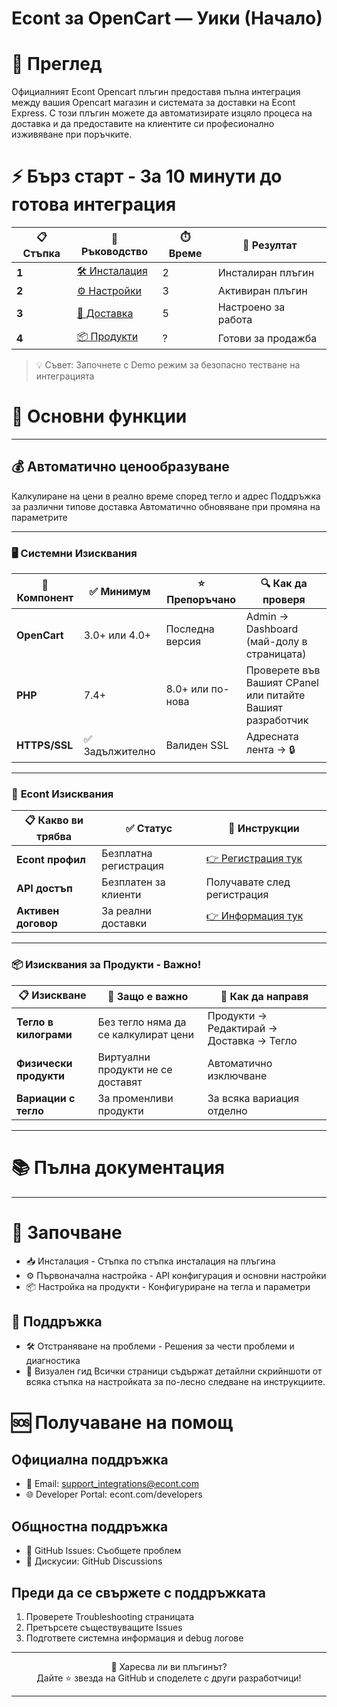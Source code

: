 # Econt за OpenCart — Уики (Начало)

# 📖 Преглед
Официалният Econt Opencart плъгин предоставя пълна интеграция между вашия Opencart магазин и системата за доставки на Econt Express. 
С този плъгин можете да автоматизирате изцяло процеса на доставка и да предоставите на клиентите си професионално изживяване при поръчките.

# ⚡ Бърз старт - За 10 минути до готова интеграция
| 📋 Стъпка | 📄 Ръководство                    | ⏱️ Време | 🎯 Резултат         |
|-----------|-----------------------------------|----------|---------------------|
| **1**     | [🛠️ Инсталация](Installation.md) | 2        | Инсталиран плъгин   |
| **2**     | [⚙️ Настройки](Settings.md)       | 3        | Активиран плъгин    |
| **3**     | [🚚 Доставка](Delivery.md)        | 5        | Настроено за работа |
| **4**     | [📦 Продукти](Products.md)        | ?        | Готови за продажба  |

> 💡 Съвет: Започнете с Demo режим за безопасно тестване на интеграцията

# 🎯 Основни функции

---

## 💰 Автоматично ценообразуване
Калкулиране на цени в реално време според тегло и адрес
Поддръжка за различни типове доставка
Автоматично обновяване при промяна на параметрите

---

### 🖥️ **Системни Изисквания**

| 🔧 Компонент    | ✅ Минимум      | ⭐ Препоръчано    | 🔍 Как да проверя                                          |
|-----------------|----------------|------------------|------------------------------------------------------------|
| **OpenCart**    | 3.0+ или 4.0+  | Последна версия  | Admin -> Dashboard (май-долу в страницата)                 |
| **PHP**         | 7.4+           | 8.0+ или по-нова | Проверете във Вашият CPanel или питайте Вашият разработчик |
| **HTTPS/SSL**   | ✅ Задължително | Валиден SSL      | Адресната лента → 🔒                                       |

---

### 🏢 **Econt Изисквания**

| 📋 Какво ви трябва | ✅ Статус | 📖 Инструкции |
|-------------------|----------|---------------|
| **Econt профил** | Безплатна регистрация | [👉 Регистрация тук](https://delivery.econt.com/) |
| **API достъп** | Безплатен за клиенти | Получавате след регистрация |
| **Активен договор** | За реални доставки | [👉 Информация тук](https://www.econt.com/solutions/online-stores) |

---

### 📦 **Изисквания за Продукти - Важно!**

| 📋 Изискване | 🎯 Защо е важно | 🔧 Как да направя |
|-------------|----------------|------------------|
| **Тегло в килограми** | Без тегло няма да се калкулират цени | Продукти → Редактирай → Доставка → Тегло |
| **Физически продукти** | Виртуални продукти не се доставят | Автоматично изключване |
| **Вариации с тегло** | За променливи продукти | За всяка вариация отделно |

---

# 📚 Пълна документация

---

# 🏁 Започване
- 📥 Инсталация - Стъпка по стъпка инсталация на плъгина
- ⚙️ Първоначална настройка - API конфигурация и основни настройки
- 📦 Настройка на продукти - Конфигуриране на тегла и параметри
## 🔧 Поддръжка
- 🛠️ Отстраняване на проблеми - Решения за чести проблеми и диагностика
- 📸 Визуален гид
Всички страници съдържат детайлни скрийншоти от всяка стъпка на настройката за по-лесно следване на инструкциите.

# 🆘 Получаване на помощ
## Официална поддръжка
- 📧 Email: support_integrations@econt.com
- 🌐 Developer Portal: econt.com/developers
## Общностна поддръжка
- 🐛 GitHub Issues: Съобщете проблем
- 💬 Дискусии: GitHub Discussions
## Преди да се свържете с поддръжката
1. Проверете Troubleshooting страницата
2. Претърсете съществуващите Issues
3. Подгответе системна информация и debug логове

---

<div align="center">
🌟 Харесва ли ви плъгинът?
<br/>
Дайте ⭐ звезда на GitHub и споделете с други разработчици!
</div>

---
